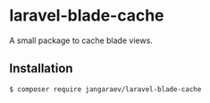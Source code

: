 # laravel-blade-cache

A small package to cache blade views.

## Installation

```bash
$ composer require jangaraev/laravel-blade-cache
```
